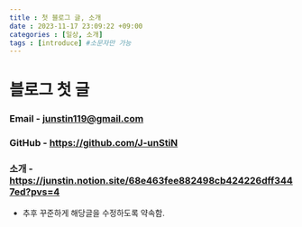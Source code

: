 ```yaml
---
title : 첫 블로그 글, 소개
date : 2023-11-17 23:09:22 +09:00
categories : [일상, 소개]
tags : [introduce] #소문자만 가능
---
```




# 블로그 첫 글


### Email - junstin119@gmail.com

### GitHub - https://github.com/J-unStiN

### 소개 - https://junstin.notion.site/68e463fee882498cb424226dff3447ed?pvs=4



- 추후 꾸준하게 해당글을 수정하도록 약속함.